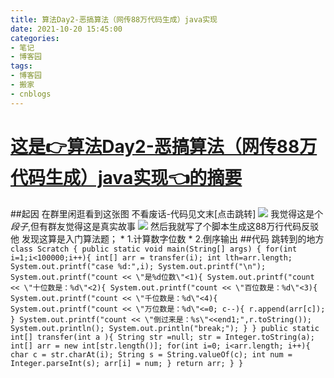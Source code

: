 ```yaml
---
title: 算法Day2-恶搞算法（网传88万代码生成）java实现
date: 2021-10-20 15:45:00
categories:
- 笔记
- 博客园
tags:
- 博客园
- 搬家
- cnblogs
---
```

# [这是👉算法Day2-恶搞算法（网传88万代码生成）java实现👈的摘要](../../../../2021/10/20/cnblog_15431445/)
<!--more-->
##起因 在群里闲逛看到这张图 不看废话-代码见文末[点击跳转]
![](https://img2020.cnblogs.com/blog/2015058/202110/2015058-20211020233415442-1182675257.jpg)
我觉得这是个*段子*,但有群友觉得这是真实故事
![](https://img2020.cnblogs.com/blog/2015058/202110/2015058-20211020233908492-1650468656.jpg)
然后我就写了个脚本生成这88万行代码反驳他 发现这算是入门算法题； * 1.计算数字位数 * 2.倒序输出 ##代码 跳转到的地方 ``` class
Scratch { public static void main(String[] args) { for(int i=1;i<100000;i++){
int[] arr = transfer(i); int lth=arr.length; System.out.printf("case %d:",i);
System.out.printf("\n"); System.out.printf("count << \"是%d位数\"<1){
System.out.printf("count << \"十位数是：%d\"<2){ System.out.printf("count <<
\"百位数是：%d\"<3){ System.out.printf("count << \"千位数是：%d\"<4){
System.out.printf("count << \"万位数是：%d\"<=0; c--){ r.append(arr[c]); }
System.out.printf("count << \"倒过来是：%s\"<<end1;",r.toString());
System.out.println(); System.out.println("break;"); } } public static int[]
transfer(int a ){ String str =null; str = Integer.toString(a); int[] arr = new
int[str.length()]; for(int i=0; i<arr.length; i++){ char c = str.charAt(i);
String s = String.valueOf(c); int num = Integer.parseInt(s); arr[i] = num; }
return arr; } } ```


